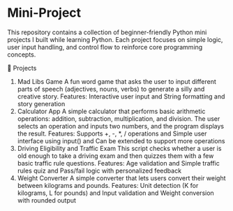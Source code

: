 # Mini-Project
This repository contains a collection of beginner-friendly Python mini projects I built while learning Python. Each project focuses on simple logic, user input handling, and control flow to reinforce core programming concepts.

📁 Projects
1. Mad Libs Game
A fun word game that asks the user to input different parts of speech (adjectives, nouns, verbs) to generate a silly and creative story.
Features:
Interactive user input and String formatting and story generation
2. Calculator App
A simple calculator that performs basic arithmetic operations: addition, subtraction, multiplication, and division. The user selects an operation and inputs two numbers, and the program displays the result.
Features:
Supports +, -, *, / operations and Simple user interface using input() and Can be extended to support more operations
3. Driving Eligibility and Traffic Exam
This script checks whether a user is old enough to take a driving exam and then quizzes them with a few basic traffic rule questions.
Features:
Age validation and Simple traffic rules quiz and Pass/fail logic with personalized feedback
3. Weight Converter
A simple converter that lets users convert their weight between kilograms and pounds.
Features:
Unit detection (K for kilograms, L for pounds) and Input validation and Weight conversion with rounded output

